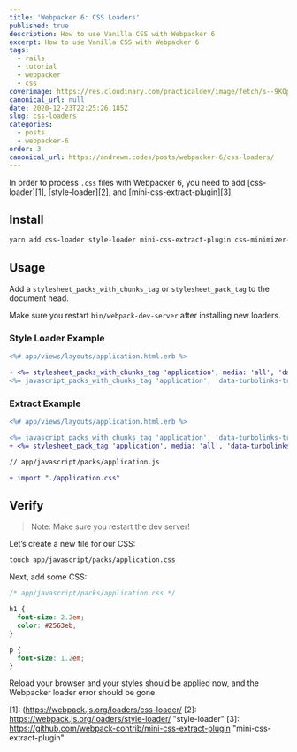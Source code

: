 ```yaml
---
title: 'Webpacker 6: CSS Loaders'
published: true
description: How to use Vanilla CSS with Webpacker 6
excerpt: How to use Vanilla CSS with Webpacker 6
tags:
  - rails
  - tutorial
  - webpacker
  - css
coverimage: https://res.cloudinary.com/practicaldev/image/fetch/s--9KOpvZCa--/c_imagga_scale,f_auto,fl_progressive,h_420,q_auto,w_1000/https://dev-to-uploads.s3.amazonaws.com/i/10lu5ml7jlx9atv0q757.png
canonical_url: null
date: 2020-12-23T22:25:26.185Z
slug: css-loaders
categories:
  - posts
  - webpacker-6
order: 3
canonical_url: https://andrewm.codes/posts/webpacker-6/css-loaders/
---
```


In order to process `.css` files with Webpacker 6, you need to add [css-loader][1], [style-loader][2], and [mini-css-extract-plugin][3].

## Install

```bash
yarn add css-loader style-loader mini-css-extract-plugin css-minimizer-webpack-plugin
```

## Usage

Add a `stylesheet_packs_with_chunks_tag` or `stylesheet_pack_tag` to the document head.

Make sure you restart `bin/webpack-dev-server` after installing new loaders.

### Style Loader Example

```diff
<%# app/views/layouts/application.html.erb %>

+ <%= stylesheet_packs_with_chunks_tag 'application', media: 'all', 'data-turbolinks-track': 'reload' %>
<%= javascript_packs_with_chunks_tag 'application', 'data-turbolinks-track': 'reload' %>
```

### Extract Example

```diff
<%# app/views/layouts/application.html.erb %>

<%= javascript_packs_with_chunks_tag 'application', 'data-turbolinks-track': 'reload' %>
+ <%= stylesheet_pack_tag 'application', media: 'all', 'data-turbolinks-track': 'reload' %>
```

```diff
// app/javascript/packs/application.js

+ import "./application.css"
```

## Verify

> Note: Make sure you restart the dev server!

Let’s create a new file for our CSS:

```diff
touch app/javascript/packs/application.css
```

Next, add some CSS:

```css
/* app/javascript/packs/application.css */

h1 {
  font-size: 2.2em;
  color: #2563eb;
}

p {
  font-size: 1.2em;
}
```

Reload your browser and your styles should be applied now, and the Webpacker loader error should be gone.

[1]:	(https://webpack.js.org/loaders/css-loader/
[2]:	https://webpack.js.org/loaders/style-loader/ "style-loader"
[3]:	https://github.com/webpack-contrib/mini-css-extract-plugin "mini-css-extract-plugin"
